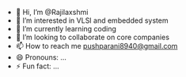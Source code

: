 - 👋 Hi, I’m @Rajilaxshmi
- 👀 I’m interested in VLSI and embedded system 
- 🌱 I’m currently learning coding
- 💞️ I’m looking to collaborate on core companies 
- 📫 How to reach me pushparani8940@gmail.com
- 😄 Pronouns: ...
- ⚡ Fun fact: ...

<!---
Rajilaxshmi/Rajilaxshmi is a ✨ special ✨ repository because its `README.md` (this file) appears on your GitHub profile.
You can click the Preview link to take a look at your changes.
--->
